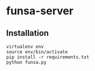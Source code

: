 funsa-server
============

Installation
------------

    virtualenv env
    source env/bin/activate
    pip install -r requirements.txt
    python funsa.py
